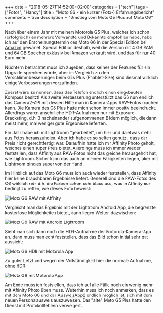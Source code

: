 +++
date = "2018-05-27T14:52:00+02:00"
categories = ["tech"]
tags = ["Fotos", "Handy"]
title = "Moto G6 - ein kurzer (Foto-) Erfahrungsbericht"
comments = true
description = "Umstieg vom Moto G5 Plus auf Moto G6"
+++

Nach über einem Jahr mit meinem Motorola G5 Plus, welches ich schon (erfolgreich) an mehrere Verwandte und Bekannte empfohlen habe, habe ich auf den Erscheinungstermin des Moto G6 in der Special Edition bei [Amazon][amazonG6] gewartet. Special Edition deshalb, weil die Version mit 4 GB RAM und 64 GB Speicher exklusiv bei Amazon verkauft wird, und das für nur 40 Euro mehr.

Nüchtern betrachtet muss ich zugeben, dass keines der Features für ein Upgrade sprechen würde, aber im Vergleich zu den Verschlimmbesserungen beim G5s Plus (Phablet-Size) sind diesmal wirklich einige Verbesserungen vorzufinden.

Zuerst wäre zu nennen, dass das Telefon endlich einen eingebauten Kompass besitzt! Als zweite Verbesserung unterstützt das G6 nun endlich das Camera2-API mit dessen Hilfe man in Kamera-Apps RAW-Fotos machen kann. Die Kamera des G5 Plus hatte mich schon immer positiv beeindruckt. Allerdings waren ansehnliche HDR-Aufnahmen nur mit Exposure-Bracketing, d.h. 3 nacheinander aufgenommenen Bildern möglich, die dann meist mehr, mal weniger gute Ergebnisse lieferten.

Ein Jahr habe ich mit Lightroom "gearbeitet", um hier und da etwas mehr aus Fotos herauszuholen. Aber ich habe es so selten genutzt, dass der Preis nicht gerechtfertigt war. Daraufhin hatte ich mir Affinity Photo geholt, welches einen super Preis bietet. Allerdings muss ich immer wieder feststellen, dass Affinity aus RAW-Fotos nicht das gleiche herausgeholt hat, wie Lightroom. Sicher kann das auch an meinen Fähigkeiten liegen, aber mit Lightroom ging es super von der Hand.

Im Hinblick auf das Moto G6 muss ich auch wieder feststellen, dass Affinity hier keine brauchbaren Ergebnisse liefert. Generell sind die RAW-Fotos des G6 wirklich _roh_, d.h. die Farben sehen sehr blass aus, was in Affinity nur bedingt zu retten, wie dieses Foto beweist:

![Moto G6 RAW mit Affinity](/img/IMG_20180527_131518_affinity.jpg)

Vergleicht man das Ergebnis mit der Lightroom Android App, die begrenzte kostenlose Möglichkeiten bietet, dann liegen Welten dazwischen:   

![Moto G6 RAW mit Android Lightroom](/img/LRM_EXPORT_20180527_132635.jpg)

Sieht man sich dann noch die HDR-Aufnahme der Motorola-Kamera-App an, dann muss man echt feststellen, dass das Bild schon initial sehr gut aussieht:
 
![Moto G6 HDR mit Motorola App](/img/IMG_20180527_131407847_HDR.jpg)

Zu guter Letzt und wegen der Vollständigkeit hier die normale Aufnahme, ohne HDR:

![Moto G6 mit Motorola App](/img/IMG_20180527_131402304.jpg)

Am Ende muss ich feststellen, dass ich auf alle Fälle noch ein wenig mehr mit Affinity Photo üben muss. Weiterhin muss ich noch anmerken, dass es mit dem Moto G6 und der [AusweisApp2][ausweisapp] endlich möglich ist, sich mit dem neuen Personalausweis auszuweisen. Das "alte" Moto G5 Plus hatte den Dienst mit Protokollfehlern verweigert.

[amazonG6]: https://amzn.to/2xfxQer
[ausweisapp]: https://play.google.com/store/apps/details?id=com.governikus.ausweisapp2&hl=de
